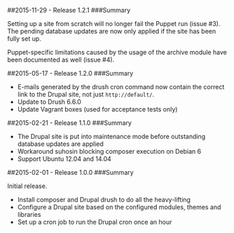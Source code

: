 ##2015-11-29 - Release 1.2.1
###Summary

Setting up a site from scratch will no longer fail the Puppet run (issue #3). The pending database updates are now only
applied if the site has been fully set up.

Puppet-specific limitations caused by the usage of the archive module have been documented as well (issue #4).

##2015-05-17 - Release 1.2.0
###Summary

* E-mails generated by the drush cron command now contain the correct link to the Drupal site, not just `http://default/`.
* Update to Drush 6.6.0
* Update Vagrant boxes (used for acceptance tests only)

##2015-02-21 - Release 1.1.0
###Summary

* The Drupal site is put into maintenance mode before outstanding database updates are applied
* Workaround suhosin blocking composer execution on Debian 6
* Support Ubuntu 12.04 and 14.04

##2015-02-01 - Release 1.0.0
###Summary

Initial release.

* Install composer and Drupal drush to do all the heavy-lifting
* Configure a Drupal site based on the configured modules, themes and libraries
* Set up a cron job to run the Drupal cron once an hour
